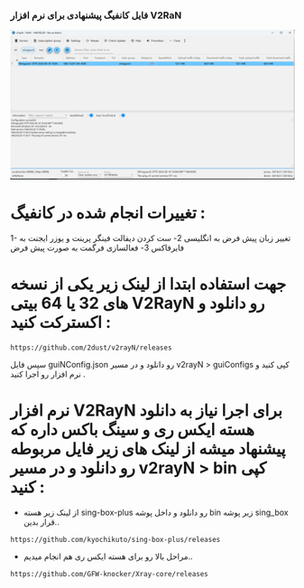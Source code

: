 ### فایل کانفیگ پیشنهادی برای نرم افزار V2RaN

![V2RaN](/images/V2RaN.jpg)

# تغییرات انجام شده در کانفیگ :

1- تغییر زبان پیش فرض به انگلیسی
2- ست کردن دیفالت فینگر پرینت و یوزر ایجنت به فایرفاکس
3- فعالسازی فرگمت به صورت پیش فرض

# جهت استفاده ابتدا از لینک زیر یکی از نسخه های 32 یا 64 بیتی V2RayN رو دانلود و اکسترکت کنید :

```
https://github.com/2dust/v2rayN/releases
```

سپس فایل guiNConfig.json رو دانلود و در مسیر v2rayN > guiConfigs کپی کنید و نرم افزار رو اجرا کنید .


# نرم افزار V2RayN برای اجرا نیاز به دانلود هسته ایکس ری و سینگ باکس داره که پیشنهاد میشه از لینک های زیر فایل مربوطه رو دانلود و در مسیر v2rayN > bin کپی کنید :


- از لینک زیر هسته sing-box-plus رو دانلود و داخل پوشه bin زیر پوشه sing_box قرار بدین..

```
https://github.com/kyochikuto/sing-box-plus/releases
```

- مراحل بالا رو برای هسته ایکس ری هم انجام میدیم..

```
https://github.com/GFW-knocker/Xray-core/releases
```